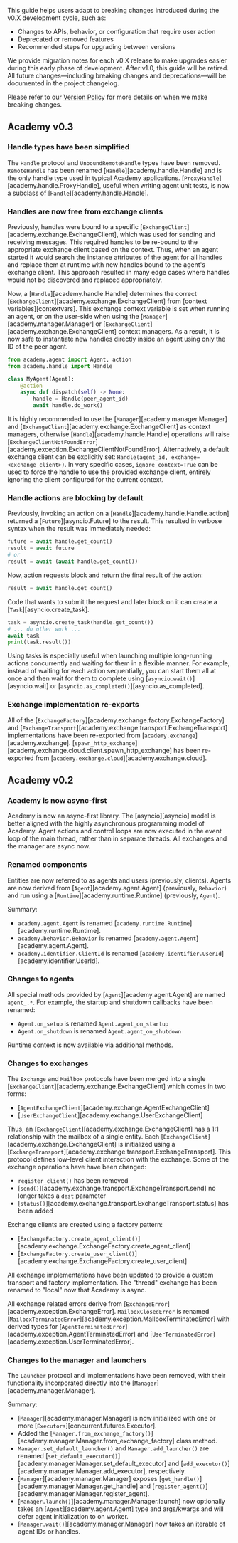 This guide helps users adapt to breaking changes introduced during the v0.X development cycle, such as:

* Changes to APIs, behavior, or configuration that require user action
* Deprecated or removed features
* Recommended steps for upgrading between versions

We provide migration notes for each v0.X release to make upgrades easier during this early phase of development.
After v1.0, this guide will be retired.
All future changes—including breaking changes and deprecations—will be documented in the project changelog.

Please refer to our [Version Policy](version-policy.md) for more details on when we make breaking changes.

## Academy v0.3

### Handle types have been simplified

The `Handle` protocol and `UnboundRemoteHandle` types have been removed.
`RemoteHandle` has been renamed [`Handle`][academy.handle.Handle] and is the only handle type used in typical Academy applications.
[`ProxyHandle`][academy.handle.ProxyHandle], useful when writing agent unit tests, is now a subclass of [`Handle`][academy.handle.Handle].

### Handles are now free from exchange clients

Previously, handles were bound to a specific [`ExchangeClient`][academy.exchange.ExchangeClient], which was used for sending and receiving messages.
This required handles to be re-bound to the appropriate exchange client based on the context.
Thus, when an agent started it would search the instance attributes of the agent for all handles and replace them at runtime with new handles bound to the agent's exchange client.
This approach resulted in many edge cases where handles would not be discovered and replaced appropriately.

Now, a [`Handle`][academy.handle.Handle] determines the correct [`ExchangeClient`][academy.exchange.ExchangeClient] from [context variables][contextvars].
This exchange context variable is set when running an agent, or on the user-side when using the [`Manager`][academy.manager.Manager] or [`ExchangeClient`][academy.exchange.ExchangeClient] context managers.
As a result, it is now safe to instantiate new handles directly inside an agent using only the ID of the peer agent.
```python
from academy.agent import Agent, action
from academy.handle import Handle

class MyAgent(Agent):
    @action
    async def dispatch(self) -> None:
        handle = Handle(peer_agent_id)
        await handle.do_work()
```

It is highly recommended to use the [`Manager`][academy.manager.Manager] and [`ExchangeClient`][academy.exchange.ExchangeClient] as context managers, otherwise [`Handle`][academy.handle.Handle] operations will raise [`ExchangeClientNotFoundError`][academy.exception.ExchangeClientNotFoundError].
Alternatively, a default exchange client can be explicitly set: `Handle(agent_id, exchange=<exchange_client>)`.
In very specific cases, `ignore_context=True` can be used to force the handle to use the provided exchange client, entirely ignoring the client configured for the current context.

### Handle actions are blocking by default

Previously, invoking an action on a [`Handle`][academy.handle.Handle.action] returned a [`Future`][asyncio.Future] to the result.
This resulted in verbose syntax when the result was immediately needed:
```python
future = await handle.get_count()
result = await future
# or
result = await (await handle.get_count())
```

Now, action requests block and return the final result of the action:
```python
result = await handle.get_count()
```
Code that wants to submit the request and later block on it can create a [`Task`][asyncio.create_task].
```python
task = asyncio.create_task(handle.get_count())
# ... do other work ...
await task
print(task.result())
```
Using tasks is especially useful when launching multiple long-running actions concurrently and waiting for them in a flexible manner.
For example, instead of waiting for each action sequentially, you can start them all at once and then wait for them to complete using [`asyncio.wait()`][asyncio.wait] or [`asyncio.as_completed()`][asyncio.as_completed].

### Exchange implementation re-exports

All of the [`ExchangeFactory`][academy.exchange.factory.ExchangeFactory] and [`ExchangeTransport`][academy.exchange.transport.ExchangeTransport] implementations have been re-exported from [`academy.exchange`][academy.exchange].
[`spawn_http_exchange`][academy.exchange.cloud.client.spawn_http_exchange] has been re-exported from [`academy.exchange.cloud`][academy.exchange.cloud].

## Academy v0.2

### Academy is now async-first

Academy is now an async-first library.
The [asyncio][asyncio] model is better aligned with the highly asynchronous programming model of Academy.
Agent actions and control loops are now executed in the event loop of the main thread, rather than in separate threads.
All exchanges and the manager are async now.

### Renamed components

Entities are now referred to as agents and users (previously, clients).
Agents are now derived from [`Agent`][academy.agent.Agent] (previously, `Behavior`) and run using a [`Runtime`][academy.runtime.Runtime] (previously, `Agent`).

Summary:

* `academy.agent.Agent` is renamed [`academy.runtime.Runtime`][academy.runtime.Runtime].
* `academy.behavior.Behavior` is renamed [`academy.agent.Agent`][academy.agent.Agent].
* `academy.identifier.ClientId` is renamed [`academy.identifier.UserId`][academy.identifier.UserId].

### Changes to agents

All special methods provided by [`Agent`][academy.agent.Agent] are named `agent_.*`.
For example, the startup and shutdown callbacks have been renamed:

* `Agent.on_setup` is renamed `Agent.agent_on_startup`
* `Agent.on_shutdown` is renamed `Agent.agent_on_shutdown`

Runtime context is now available via additional methods.

### Changes to exchanges

The `Exchange` and `Mailbox` protocols have been merged into a single [`ExchangeClient`][academy.exchange.ExchangeClient] which comes in two forms:

* [`AgentExchangeClient`][academy.exchange.AgentExchangeClient]
* [`UserExchangeClient`][academy.exchange.UserExchangeClient]

Thus, an [`ExchangeClient`][academy.exchange.ExchangeClient] has a 1:1 relationship with the mailbox of a single entity.
Each [`ExchangeClient`][academy.exchange.ExchangeClient] is initialized using a [`ExchangeTransport`][academy.exchange.transport.ExchangeTransport].
This protocol defines low-level client interaction with the exchange.
Some of the exchange operations have have been changed:

* `register_client()` has been removed
* [`send()`][academy.exchange.transport.ExchangeTransport.send] no longer takes a `dest` parameter
* [`status()`][academy.exchange.transport.ExchangeTransport.status] has been added

Exchange clients are created using a factory pattern:

* [`ExchangeFactory.create_agent_client()`][academy.exchange.ExchangeFactory.create_agent_client]
* [`ExchangeFactory.create_user_client()`][academy.exchange.ExchangeFactory.create_user_client]

All exchange implementations have been updated to provide a custom transport and factory implementation.
The "thread" exchange has been renamed to "local" now that Academy is async.

All exchange related errors derive from [`ExchangeError`][academy.exception.ExchangeError].
`MailboxClosedError` is renamed [`MailboxTerminatedError`][academy.exception.MailboxTerminatedError] with derived types for [`AgentTerminatedError`][academy.exception.AgentTerminatedError] and [`UserTerminatedError`][academy.exception.UserTerminatedError].


### Changes to the manager and launchers

The `Launcher` protocol and implementations have been removed, with their functionality incorporated directly into the [`Manager`][academy.manager.Manager].

Summary:

* [`Manager`][academy.manager.Manager] is now initialized with one or more [`Executors`][concurrent.futures.Executor].
* Added the [`Manager.from_exchange_factory()`][academy.manager.Manager.from_exchange_factory] class method.
* `Manager.set_default_launcher()` and `Manager.add_launcher()` are renamed [`set_default_executor()`][academy.manager.Manager.set_default_executor] and [`add_executor()`][academy.manager.Manager.add_executor], respectively.
* [`Manager`][academy.manager.Manager] exposes [`get_handle()`][academy.manager.Manager.get_handle] and [`register_agent()`][academy.manager.Manager.register_agent].
* [`Manager.launch()`][academy.manager.Manager.launch] now optionally takes an [`Agent`][academy.agent.Agent] type and args/kwargs and will defer agent initialization to on worker.
* [`Manager.wait()`][academy.manager.Manager] now takes an iterable of agent IDs or handles.
